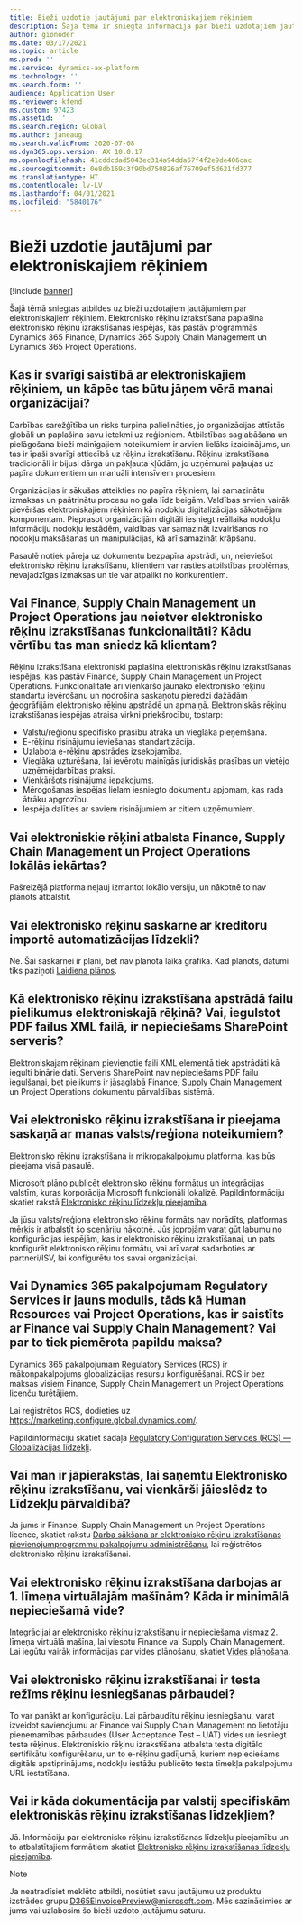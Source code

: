 ```yaml
---
title: Bieži uzdotie jautājumi par elektroniskajiem rēķiniem
description: Šajā tēmā ir sniegta informācija par bieži uzdotajiem jautājumiem saistībā ar elektroniskajiem rēķiniem.
author: gionoder
ms.date: 03/17/2021
ms.topic: article
ms.prod: ''
ms.service: dynamics-ax-platform
ms.technology: ''
ms.search.form: ''
audience: Application User
ms.reviewer: kfend
ms.custom: 97423
ms.assetid: ''
ms.search.region: Global
ms.author: janeaug
ms.search.validFrom: 2020-07-08
ms.dyn365.ops.version: AX 10.0.17
ms.openlocfilehash: 41cddcdad5043ec314a94dda67f4f2e9de406cac
ms.sourcegitcommit: 0e8db169c3f90bd750826af76709ef5d621fd377
ms.translationtype: HT
ms.contentlocale: lv-LV
ms.lasthandoff: 04/01/2021
ms.locfileid: "5840176"
---
```

# <a name="electronic-invoicing-faq"></a>Bieži uzdotie jautājumi par elektroniskajiem rēķiniem

[!include [banner](../includes/banner.md)]

Šajā tēmā sniegtas atbildes uz bieži uzdotajiem jautājumiem par elektroniskajiem rēķiniem. Elektronisko rēķinu izrakstīšana paplašina elektronisko rēķinu izrakstīšanas iespējas, kas pastāv programmās Dynamics 365 Finance, Dynamics 365 Supply Chain Management un Dynamics 365 Project Operations. 

## <a name="what-is-important-about-electronic-invoicing-and-why-should-it-matter-to-my-organization"></a>Kas ir svarīgi saistībā ar elektroniskajiem rēķiniem, un kāpēc tas būtu jāņem vērā manai organizācijai?

Darbības sarežģītība un risks turpina palielināties, jo organizācijas attīstās globāli un paplašina savu ietekmi uz reģioniem. Atbilstības saglabāšana un pielāgošana bieži mainīgajiem noteikumiem ir arvien lielāks izaicinājums, un tas ir īpaši svarīgi attiecībā uz rēķinu izrakstīšanu. Rēķinu izrakstīšana tradicionāli ir bijusi dārga un pakļauta kļūdām, jo uzņēmumi paļaujas uz papīra dokumentiem un manuāli intensīviem procesiem.  

Organizācijas ir sākušas atteikties no papīra rēķiniem, lai samazinātu izmaksas un paātrinātu procesu no gala līdz beigām. Valdības arvien vairāk pievēršas elektroniskajiem rēķiniem kā nodokļu digitalizācijas sākotnējam komponentam. Pieprasot organizācijām digitāli iesniegt reāllaika nodokļu informāciju nodokļu iestādēm, valdības var samazināt izvairīšanos no nodokļu maksāšanas un manipulācijas, kā arī samazināt krāpšanu. 

Pasaulē notiek pāreja uz dokumentu bezpapīra apstrādi, un, neieviešot elektronisko rēķinu izrakstīšanu, klientiem var rasties atbilstības problēmas, nevajadzīgas izmaksas un tie var atpalikt no konkurentiem. 

## <a name="doesnt-finance-supply-chain-management-and-project-operations-already-include-electronic-invoicing-functionality-what-value-does-this-provide-to-me-as-a-customer"></a>Vai Finance, Supply Chain Management un Project Operations jau neietver elektronisko rēķinu izrakstīšanas funkcionalitāti? Kādu vērtību tas man sniedz kā klientam? 

Rēķinu izrakstīšana elektroniski paplašina elektroniskās rēķinu izrakstīšanas iespējas, kas pastāv Finance, Supply Chain Management un Project Operations. Funkcionalitāte arī vienkāršo jaunāko elektronisko rēķinu standartu ievērošanu un nodrošina saskaņotu pieredzi dažādām ģeogrāfijām elektronisko rēķinu apstrādē un apmaiņā. Elektroniskās rēķinu izrakstīšanas iespējas atraisa virkni priekšrocību, tostarp: 

   - Valstu/reģionu specifisko prasību ātrāka un vieglāka pieņemšana.
   - E-rēķinu risinājumu ieviešanas standartizācija. 
   - Uzlabota e-rēķinu apstrādes izsekojamība.  
   - Vieglāka uzturēšana, lai ievērotu mainīgās juridiskās prasības un vietējo uzņēmējdarbības praksi. 
   - Vienkāršots risinājuma iepakojums.
   - Mērogošanas iespējas lielam iesniegto dokumentu apjomam, kas rada ātrāku apgrozību.
   - Iespēja dalīties ar saviem risinājumiem ar citiem uzņēmumiem.

## <a name="does-electronic-invoicing-support-the-on-premises-installations-of-finance-supply-chain-management-and-project-operations"></a>Vai elektroniskie rēķini atbalsta Finance, Supply Chain Management un Project Operations lokālās iekārtas? 

Pašreizējā platforma neļauj izmantot lokālo versiju, un nākotnē to nav plānots atbalstīt.

## <a name="does-electronic-invoicing-interface-with-the-vendor-import-automation-feature"></a>Vai elektronisko rēķinu saskarne ar kreditoru importē automatizācijas līdzekli?

Nē. Šai saskarnei ir plāni, bet nav plānota laika grafika. Kad plānots, datumi tiks paziņoti [Laidiena plānos](https://docs.microsoft.com/dynamics365/release-plans/).

## <a name="how-does-electronic-invoicing-handle-file-attachments-into-the-electronic-invoice-is-a-sharepoint-server-needed-when-embedding-pdf-files-into-the-xml-file"></a>Kā elektronisko rēķinu izrakstīšana apstrādā failu pielikumus elektroniskajā rēķinā? Vai, iegulstot PDF failus XML failā, ir nepieciešams SharePoint serveris?

Elektroniskajam rēķinam pievienotie faili XML elementā tiek apstrādāti kā iegulti binārie dati. Serveris SharePoint nav nepieciešams PDF failu iegulšanai, bet pielikums ir jāsaglabā Finance, Supply Chain Management un Project Operations dokumentu pārvaldības sistēmā.

## <a name="is-electronic-invoicing-available-according-to-the-regulations-of-my-countryregion"></a>Vai elektronisko rēķinu izrakstīšana ir pieejama saskaņā ar manas valsts/reģiona noteikumiem?

Elektronisko rēķinu izrakstīšana ir mikropakalpojumu platforma, kas būs pieejama visā pasaulē.

Microsoft plāno publicēt elektronisko rēķinu formātus un integrācijas valstīm, kuras korporācija Microsoft funkcionāli lokalizē. Papildinformāciju skatiet rakstā [Elektronisko rēķinu līdzekļu pieejamība](e-invoicing-configuration-rcs.md#availability-of-electronic-invoicing-features).

Ja jūsu valsts/reģiona elektronisko rēķinu formāts nav norādīts, platformas mērķis ir atbalstīt šo scenāriju nākotnē. Jūs joprojām varat gūt labumu no konfigurācijas iespējām, kas ir elektronisko rēķinu izrakstīšanai, un pats konfigurēt elektronisko rēķinu formātu, vai arī varat sadarboties ar partneri/ISV, lai konfigurētu tos savai organizācijai.

## <a name="is-dynamics-365-for-regulatory-services-a-new-module-like-human-resources-or-project-operations-that-is-linked-to-finance-or-supply-chain-management-are-there-extra-costs-for-that"></a>Vai Dynamics 365 pakalpojumam Regulatory Services ir jauns modulis, tāds kā Human Resources vai Project Operations, kas ir saistīts ar Finance vai Supply Chain Management? Vai par to tiek piemērota papildu maksa?

Dynamics 365 pakalpojumam Regulatory Services (RCS) ir mākoņpakalpojums globalizācijas resursu konfigurēšanai. RCS ir bez maksas visiem Finance, Supply Chain Management un Project Operations licenču turētājiem.

Lai reģistrētos RCS, dodieties uz <https://marketing.configure.global.dynamics.com/>.

Papildinformāciju skatiet sadaļā [Regulatory Configuration Services (RCS) — Globalizācijas līdzekļi](rcs-globalization-feature.md).

## <a name="do-i-need-to-sign-up-to-get-electronic-invoicing--or-just-turn-it-on-in-feature-management"></a>Vai man ir jāpierakstās, lai saņemtu Elektronisko rēķinu izrakstīšanu, vai vienkārši jāieslēdz to Līdzekļu pārvaldībā?

Ja jums ir Finance, Supply Chain Management un Project Operations licence, skatiet rakstu [Darba sākšana ar elektronisko rēķinu izrakstīšanas pievienojumprogrammu pakalpojumu administrēšanu](e-invoicing-get-started-service-administration.md), lai reģistrētos elektronisko rēķinu izrakstīšanai.

## <a name="does-electronic-invoicing-work-with-tier-1-virtual-machines-what-is-the-minimal-required-environment"></a>Vai elektronisko rēķinu izrakstīšana darbojas ar 1. līmeņa virtuālajām mašīnām? Kāda ir minimālā nepieciešamā vide?

Integrācijai ar elektronisko rēķinu izrakstīšanu ir nepieciešama vismaz 2. līmeņa virtuālā mašīna, lai viesotu Finance vai Supply Chain Management. Lai iegūtu vairāk informācijas par vides plānošanu, skatiet [Vides plānošana](../../fin-ops-core/fin-ops/imp-lifecycle/environment-planning.md).

## <a name="does-electronic-invoicing-have-a-test-mode-for-testing-invoice-submission"></a>Vai elektronisko rēķinu izrakstīšanai ir testa režīms rēķinu iesniegšanas pārbaudei?

To var panākt ar konfigurāciju. Lai pārbaudītu rēķinu iesniegšanu, varat izveidot savienojumu ar Finance vai Supply Chain Management no lietotāju pieņemamības pārbaudes (User Acceptance Test – UAT) vides un iesniegt testa rēķinus. Elektroniskio rēķinu izrakstīšana atbalsta testa digitālo sertifikātu konfigurēšanu, un to e-rēķinu gadījumā, kuriem nepieciešams digitāls apstiprinājums, nodokļu iestāžu publicēto testa tīmekļa pakalpojumu URL iestatīšana.

## <a name="is-there-any-documentation-about-the-out-of-box-country-specific-electronic-invoicing-features"></a>Vai ir kāda dokumentācija par valstij specifiskām elektroniskās rēķinu izrakstīšanas līdzekļiem?

Jā. Informāciju par elektronisko rēķinu izrakstīšanas līdzekļu pieejamību un to atbalstītajiem formātiem skatiet [Elektronisko rēķinu izrakstīšanas līdzekļu pieejamība](e-invoicing-configuration-rcs.md#availability-of-electronic-invoicing-features).

> [!NOTE] 
> Ja neatradīsiet meklēto atbildi, nosūtiet savu jautājumu uz produktu izstrādes grupu <D365EInvoicePreview@microsoft.com>. Mēs sazināsimies ar jums vai uzlabosim šo bieži uzdoto jautājumu saturu.
